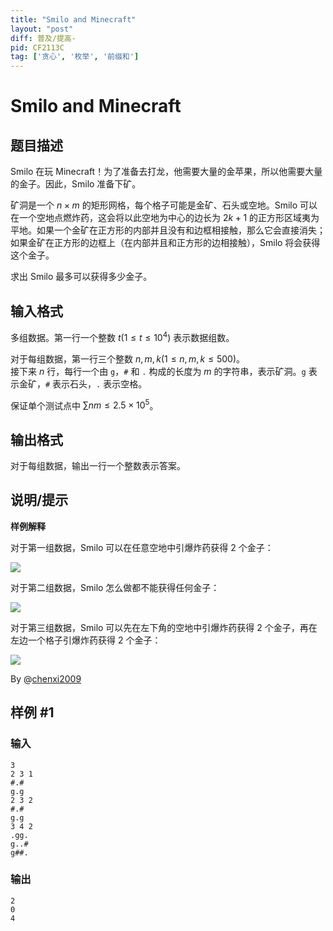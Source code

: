 ```yaml
---
title: "Smilo and Minecraft"
layout: "post"
diff: 普及/提高-
pid: CF2113C
tag: ['贪心', '枚举', '前缀和']
---
```


# Smilo and Minecraft

## 题目描述

Smilo 在玩 Minecraft！为了准备去打龙，他需要大量的金苹果，所以他需要大量的金子。因此，Smilo 准备下矿。

矿洞是一个 $n\times m$ 的矩形网格，每个格子可能是金矿、石头或空地。Smilo 可以在一个空地点燃炸药，这会将以此空地为中心的边长为 $2k+1$ 的正方形区域夷为平地。如果一个金矿在正方形的内部并且没有和边框相接触，那么它会直接消失；如果金矿在正方形的边框上（在内部并且和正方形的边相接触），Smilo 将会获得这个金子。

求出 Smilo 最多可以获得多少金子。

## 输入格式

多组数据。第一行一个整数 $t(1\le t\le 10^4)$ 表示数据组数。

对于每组数据，第一行三个整数 $n,m,k(1\le n,m,k\le 500)$。\
接下来 $n$ 行，每行一个由 `g`，`#` 和 `.` 构成的长度为 $m$ 的字符串，表示矿洞。`g` 表示金矿，`#` 表示石头，`.` 表示空格。

保证单个测试点中 $\sum nm\le 2.5\times 10^5$。

## 输出格式

对于每组数据，输出一行一个整数表示答案。

## 说明/提示

**样例解释**

对于第一组数据，Smilo 可以在任意空地中引爆炸药获得 $2$ 个金子：

![](https://cdn.luogu.com.cn/upload/vjudge_pic/CF2113C/31cdfd6d4d5bc2d30d1aa78bd3d2c6d2b0fc3eda.png)

对于第二组数据，Smilo 怎么做都不能获得任何金子：

![](https://cdn.luogu.com.cn/upload/vjudge_pic/CF2113C/a0691441b6e186314d109f809a1563824ebb170d.png)

对于第三组数据，Smilo 可以先在左下角的空地中引爆炸药获得 $2$ 个金子，再在左边一个格子引爆炸药获得 $2$ 个金子：

![](https://cdn.luogu.com.cn/upload/vjudge_pic/CF2113C/83af7f606c31f060510f0f11993f3494ca718e49.png)

By @[chenxi2009](/user/1020063)

## 样例 #1

### 输入

```
3
2 3 1
#.#
g.g
2 3 2
#.#
g.g
3 4 2
.gg.
g..#
g##.
```

### 输出

```
2
0
4
```

